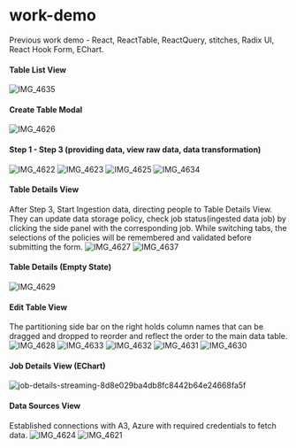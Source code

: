 # work-demo
Previous work demo - React, ReactTable, ReactQuery, stitches, Radix UI, React Hook Form, EChart.
#### Table List View
![IMG_4635](https://github.com/user-attachments/assets/ccafe7e7-2ad6-4793-b717-97fd3111fb3e)
#### Create Table Modal
![IMG_4626](https://github.com/user-attachments/assets/eb99189f-6fe3-4df3-a78b-0157a5a57338)
#### Step 1 - Step 3 (providing data, view raw data, data transformation)
![IMG_4622](https://github.com/user-attachments/assets/a0ba5ef3-080d-44e8-8705-c4d230a4401a)
![IMG_4623](https://github.com/user-attachments/assets/4fa4f9ed-abae-499d-8b4d-1c51032a6613)
![IMG_4625](https://github.com/user-attachments/assets/59f55a38-8f21-427c-89ea-26cd4fb2f963)
![IMG_4634](https://github.com/user-attachments/assets/266b7dad-0cb8-4d34-8f93-3044065b2eb5)
#### Table Details View 
After Step 3, Start Ingestion data, directing people to Table Details View. They can update data storage policy, check job status(ingested data job) by clicking the side panel with the corresponding job.
While switching tabs, the selections of the policies will be remembered and validated before submitting the form.
![IMG_4627](https://github.com/user-attachments/assets/6b09cb90-d5a5-44d7-8758-eb2746b3187b)
![IMG_4637](https://github.com/user-attachments/assets/a4a48f8c-a931-4a66-a869-ffee709872ef)

#### Table Details (Empty State)
![IMG_4629](https://github.com/user-attachments/assets/c85aec76-9f41-4999-9c4d-ff5f8114261f)
#### Edit Table View
The partitioning side bar on the right holds column names that can be dragged and dropped to reorder and reflect the order to the main data table.
![IMG_4628](https://github.com/user-attachments/assets/bb0dc938-5c70-4312-b669-89985edad708)
![IMG_4633](https://github.com/user-attachments/assets/99dc05a6-05a3-47eb-971c-b1cc7fac9468)
![IMG_4632](https://github.com/user-attachments/assets/488d0269-8f8d-4a64-8c92-d63f771e36fe)
![IMG_4631](https://github.com/user-attachments/assets/70684129-86ce-4f13-8f91-49bbe31cb33e)
![IMG_4630](https://github.com/user-attachments/assets/4d81a480-541d-4f60-a0ba-b9bd7d6fa549)
#### Job Details View (EChart)
![job-details-streaming-8d8e029ba4db8fc8442b64e24668fa5f](https://github.com/user-attachments/assets/df06319d-7e4a-471f-935f-7631b84ef923)
#### Data Sources View
Established connections with A3, Azure with required credentials to fetch data.
![IMG_4624](https://github.com/user-attachments/assets/e4046e5d-fdde-4fad-8690-8e1484403971)
![IMG_4621](https://github.com/user-attachments/assets/20c04c4b-5091-4235-aa9d-d73af16e7b75)

